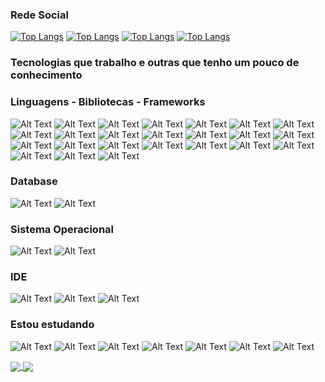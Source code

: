### Rede Social
[![Top Langs](https://img.shields.io/badge/LinkedIn-0077B5?style=for-the-badge&logo=linkedin&logoColor=white)](https://br.linkedin.com/in/vulquimar-silva-0aab36119)
[![Top Langs](https://img.shields.io/badge/GitHub-100000?style=for-the-badge&logo=github&logoColor=white)](https://github.com/Vulquimar-Silva)
[![Top Langs]( 	https://img.shields.io/badge/Facebook-1877F2?style=for-the-badge&logo=facebook&logoColor=white)](https://www.facebook.com/foguim.junior.1)
[![Top Langs](https://img.shields.io/badge/YouTube-FF0000?style=for-the-badge&logo=youtube&logoColor=white)](https://www.youtube.com/channel/UCtMgPROMfPh_ozBoqUsNpQQ)

### Tecnologias que trabalho e outras que tenho um pouco de conhecimento

### Linguagens - Bibliotecas - Frameworks

![Alt Text](https://img.shields.io/badge/HTML5-E34F26?style=for-the-badge&logo=html5&logoColor=white)
![Alt Text](https://img.shields.io/badge/CSS3-1572B6?style=for-the-badge&logo=css3&logoColor=white)
![Alt Text](https://img.shields.io/badge/Sass-CC6699?style=for-the-badge&logo=sass&logoColor=white)
![Alt Text](https://img.shields.io/badge/JavaScript-F7DF1E?style=for-the-badge&logo=javascript&logoColor=black)
![Alt Text](https://img.shields.io/badge/jQuery-0769AD?style=for-the-badge&logo=jquery&logoColor=white)
![Alt Text](https://img.shields.io/badge/TypeScript-007ACC?style=for-the-badge&logo=typescript&logoColor=white)
![Alt Text](https://img.shields.io/badge/Node.js-43853D?style=for-the-badge&logo=node-dot-js&logoColor=white)
![Alt Text](https://img.shields.io/badge/Electron-2B2E3A?style=for-the-badge&logo=electron&logoColor=9FEAF9)
![Alt Text](https://img.shields.io/badge/React-20232A?style=for-the-badge&logo=react&logoColor=61DAFB)
![Alt Text](https://img.shields.io/badge/next.js-000000?style=for-the-badge&logo=nextdotjs&logoColor=white)
![Alt Text](https://img.shields.io/badge/Angular-DD0031?style=for-the-badge&logo=angular&logoColor=white)
![Alt Text](https://img.shields.io/badge/Postman-FF6C37?style=for-the-badge&logo=Postman&logoColor=white)
![Alt Text](https://img.shields.io/badge/PowerShell-5391FE?style=for-the-badge&logo=PowerShell&logoColor=white) 
![Alt Text](https://img.shields.io/badge/GitLab-330F63?style=for-the-badge&logo=gitlab&logoColor=white) 
![Alt Text](https://img.shields.io/badge/GitHub-100000?style=for-the-badge&logo=github&logoColor=white)
![Alt Text](https://img.shields.io/badge/Elastic_Search-005571?style=for-the-badge&logo=elasticsearch&logoColor=white)
![Alt Text](https://img.shields.io/badge/Amazon_AWS-232F3E?style=for-the-badge&logo=amazon-aws&logoColor=white)
![Alt Text](https://img.shields.io/badge/Insomnia-5849be?style=for-the-badge&logo=Insomnia&logoColor=white)
![Alt Text](https://img.shields.io/badge/Material--UI-0081CB?style=for-the-badge&logo=material-ui&logoColor=white)
![Alt Text](https://img.shields.io/badge/Chakra--UI-319795?style=for-the-badge&logo=chakra-ui&logoColor=white)
![Alt Text](https://img.shields.io/badge/styled--components-DB7093?style=for-the-badge&logo=styled-components&logoColor=white)
![Alt Text](https://img.shields.io/badge/Bootstrap-563D7C?style=for-the-badge&logo=bootstrap&logoColor=white)
![Alt Text](https://img.shields.io/badge/Yarn-2C8EBB?style=for-the-badge&logo=yarn&logoColor=white)
![Alt Text](https://img.shields.io/badge/npm-CB3837?style=for-the-badge&logo=npm&logoColor=white)



### Database  
![Alt Text](https://img.shields.io/badge/PostgreSQL-316192?style=for-the-badge&logo=postgresql&logoColor=white) 
![Alt Text](https://img.shields.io/badge/MongoDB-4EA94B?style=for-the-badge&logo=mongodb&logoColor=white) 

### Sistema Operacional
![Alt Text](https://img.shields.io/badge/Linux-ff8c00?style=for-the-badge&logo=linux&logoColor=black)
![Alt Text](https://img.shields.io/badge/Windows-0078D6?style=for-the-badge&logo=windows&logoColor=white)

### IDE
![Alt Text](https://img.shields.io/badge/Visual_Studio_Code-0078D4?style=for-the-badge&logo=visual%20studio%20code&logoColor=white)
![Alt Text](https://img.shields.io/badge/pycharm-143?style=for-the-badge&logo=pycharm&logoColor=black&color=black&labelColor=green)
![Alt Text](https://img.shields.io/badge/sublime_text-%23575757.svg?&style=for-the-badge&logo=sublime-text&logoColor=important)


### Estou estudando  
![Alt Text](https://img.shields.io/badge/Node.js-43853D?style=for-the-badge&logo=node-dot-js&logoColor=white)
![Alt Text](https://img.shields.io/badge/Python-3776AB?style=for-the-badge&logo=python&logoColor=white)
![Alt Text](https://img.shields.io/badge/Docker-2CA5E0?style=for-the-badge&logo=docker&logoColor=white)
![Alt Text](https://img.shields.io/badge/Amazon_AWS-232F3E?style=for-the-badge&logo=amazon-aws&logoColor=white)
![Alt Text](https://img.shields.io/badge/React_Native-20232A?style=for-the-badge&logo=react&logoColor=61DAFB) 
![Alt Text](https://img.shields.io/badge/Tailwind_CSS-38B2AC?style=for-the-badge&logo=tailwind-css&logoColor=white)
![Alt Text](https://img.shields.io/badge/firebase-ffca28?style=for-the-badge&logo=firebase&logoColor=black)

<a href="https://github.com/anuraghazra/github-readme-stats">
  <img align="center" src="https://github-readme-stats.vercel.app/api/top-langs/?username=Vulquimar-Silva&langs_count=8" />
</a>

<a href="https://github.com/Vulquimar-Silva/github-readme-stats">
  <img align="center" src="https://github-readme-stats.vercel.app/api?username=Vulquimar-Silva" />
</a>

